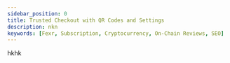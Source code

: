 ```yaml
---
sidebar_position: 0
title: Trusted Checkout with QR Codes and Settings
description: nkn
keywords: [Fexr, Subscription, Cryptocurrency, On-Chain Reviews, SEO]
---
```

hkhk